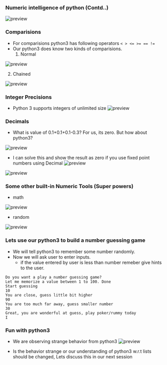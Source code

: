 ### Numeric intelligence of python (Contd..)
![preview](../../../../assets/python19.png)

### Comparisions
* For comparisions python3 has following operators ```< > <= >= == !=```
* Our python3 does know two kinds of comparisions.
  1. Normal

![preview](../../../../assets/python28.png)

  2. Chained

![preview](../../../../assets/python29.png)


### Integer Precisions
* Python 3 supports integers of unlimited size
![preview](../../../../assets/python30.png)

### Decimals
* What is value of 0.1+0.1+0.1-0.3? For us, its zero. But how about python3?

![preview](../../../../assets/python31.png)

* I can solve this and show the result as zero if you use fixed point numbers using Decimal
![preview](../../../../assets/python32.png)

![preview](../../../../assets/python33.png)

### Some other built-in Numeric Tools (Super powers)
* math

![preview](../../../../assets/python34.png)

* random

![preview](../../../../assets/python35.png)

### Lets use our python3 to build a number guessing game
* We will tell python3 to remember some number randomly.
* Now we will ask user to enter inputs.
  * if the value entered by user is less than number remeber give hints to the user.
```
Do you want a play a number guessing game?
Let me memorize a value between 1 to 100. Done
Start guessing
10
You are close, guess little bit higher
90
You are too much far away, guess smaller number
30
Great, you are wonderful at guess, play poker/rummy today
I 
```

### Fun with python3
* We are observing strange behavior from python3
![preview](../../../../assets/python36.png)

* Is the behavior strange or our understanding of python3 w.r.t lists should be changed, Lets discuss this in our next session
